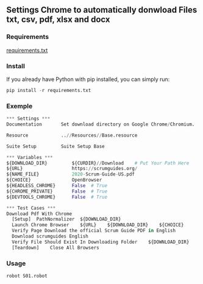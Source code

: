 ## Settings Chrome to automatically donwload Files txt, csv, pdf, xlsx and docx

### Requirements

[requirements.txt](requirements.txt)

### Install

If you already have Python with pip installed, you can simply run:

```python
pip install -r requirements.txt
```

### Exemple

```python
*** Settings ***
Documentation       Set download directory on Google Chrome/Chromium.

Resource            ..//Resources//Base.resource

Suite Setup         Suite Setup Base

*** Variables ***
${DOWNLOAD_DIR}         ${CURDIR}//Download    # Put Your Path Here
${URL}                  https://scrumguides.org/
${NAME_FILE}            2020-Scrum-Guide-US.pdf
${CHOICE}               OpenBrowser
${HEADLESS_CHROME}      False  # True
${CHROME_PRIVATE}       False  # True
${DEVTOOLS_CHROME}      False  # True

*** Test Cases ***
Download Pdf With Chrome
  [Setup]  PathNormalizer  ${DOWNLOAD_DIR}
  Launch Chrome Browser    ${URL}    ${DOWNLOAD_DIR}    ${CHOICE}
  Verify Page Download the official Scrum Guide PDF in English
  Download scrumguides English
  Verify File Should Exist In Downloading Folder    ${DOWNLOAD_DIR}    ${NAME_FILE}
  [Teardown]    Close All Browsers

```

### Usage

```python
robot S01.robot
```
